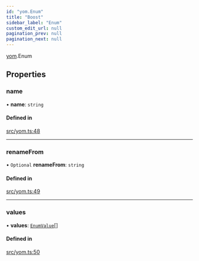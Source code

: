 ```yaml
---
id: "yom.Enum"
title: "Boost"
sidebar_label: "Enum"
custom_edit_url: null
pagination_prev: null
pagination_next: null
---
```


[yom](../namespaces/yom.md).Enum

## Properties

### name

• **name**: `string`

#### Defined in

[src/yom.ts:48](https://github.com/yolmio/boost/blob/b239488/src/yom.ts#L48)

___

### renameFrom

• `Optional` **renameFrom**: `string`

#### Defined in

[src/yom.ts:49](https://github.com/yolmio/boost/blob/b239488/src/yom.ts#L49)

___

### values

• **values**: [`EnumValue`](yom.EnumValue.md)[]

#### Defined in

[src/yom.ts:50](https://github.com/yolmio/boost/blob/b239488/src/yom.ts#L50)
